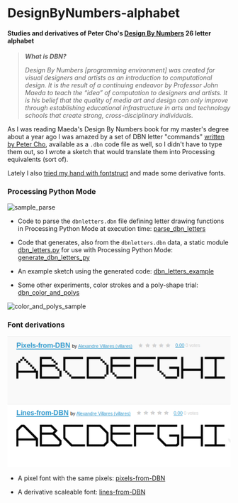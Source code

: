 # DesignByNumbers-alphabet

#### Studies and derivatives of Peter Cho's [Design By Numbers](https://dbn.media.mit.edu/whatisdbn.html) 26 letter alphabet

>***What is DBN?***
>
>*Design By Numbers [programming environment] was created for visual designers and artists as an introduction to computational design. It is the result of a continuing endeavor by Professor John Maeda to teach the “idea” of computation to designers and artists. It is his belief that the quality of media art and design can only improve through establishing educational infrastructure in arts and technology schools that create strong, cross-disciplinary individuals.*

As I was reading Maeda's Design By Numbers book for my master's degree about a year ago I was amazed by a set of DBN letter "commands" [written by Peter Cho](https://twitter.com/johnmaeda/status/1120021496733347840), available as a `.dbn` code file as well, so I didn't have to type them out, so I  wrote a sketch that would translate them into Processing equivalents (sort of).

Lately I  also [tried my hand with fontstruct](https://fontstruct.com/fontstructors/159258/villares) and made some derivative fonts. 


### Processing Python Mode

![sample_parse](https://raw.githubusercontent.com/villares/DesignByNumbers-alphabet/master/parse_dbn_letters/sample_parse.png)

- Code to parse the `dbnletters.dbn` file defining letter drawing functions in Processing Python Mode at execution time: [parse_dbn_letters](https://github.com/villares/DesignByNumbers-alphabet/tree/master/parse_dbn_letters)

- Code that generates, also from the `dbnletters.dbn` data, a static module [dbn_letters.py](https://github.com/villares/DesignByNumbers-alphabet/tree/master/dbn_letters_example/dbn_letters.py) for use with Processing Python Mode: [generate_dbn_letters_py](https://github.com/villares/DesignByNumbers-alphabet/tree/master/generate_dbn_letters_py) 

- An example sketch using the generated code: [dbn_letters_example](https://github.com/villares/DesignByNumbers-alphabet/tree/master/dbn_letters_example)

- Some other experiments, color strokes and a poly-shape trial: [dbn_color_and_polys](https://github.com/villares/DesignByNumbers-alphabet/tree/master/dbn_color_and_polys)

![color_and_polys_sample](https://raw.githubusercontent.com/villares/DesignByNumbers-alphabet/master/dbn_color_and_polys/color_and_polys_sample.png)

### Font derivations

![image](fontstruct.png)

- A pixel font with the same pixels: [pixels-from-DBN](https://fontstruct.com/fontstructions/show/1628742/pixels-from-dbn)

- A derivative scaleable font: [lines-from-DBN](https://fontstruct.com/fontstructions/show/1628754/)
